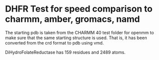 DHFR Test for speed comparison to charmm, amber, gromacs, namd
================================================================================

The starting pdb is taken from the CHARMM 40 test folder for openmm to make
sure that the same starting structure is used. That is, it has been converted
from the crd format to pdb using vmd.

DiHydroFolateReductase has 159 residues and 2489 atoms.

